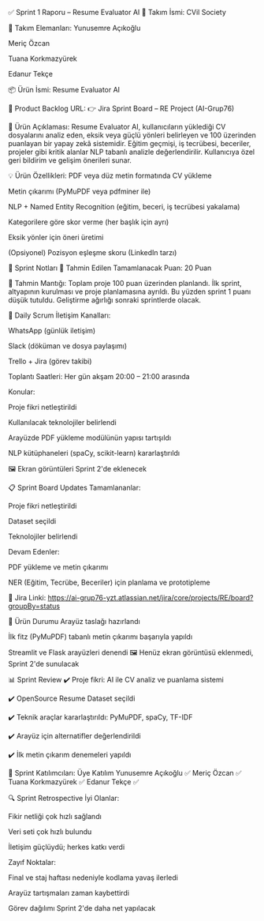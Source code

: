 ✅ Sprint 1 Raporu – Resume Evaluator AI
🔰 Takım İsmi:
CVil Society

👥 Takım Elemanları:
Yunusemre Açıkoğlu

Meriç Özcan

Tuana Korkmazyürek

Edanur Tekçe

📦 Ürün İsmi:
Resume Evaluator AI

🔗 Product Backlog URL:
👉 Jira Sprint Board – RE Project (AI-Grup76)

📄 Ürün Açıklaması:
Resume Evaluator AI, kullanıcıların yüklediği CV dosyalarını analiz eden, eksik veya güçlü yönleri belirleyen ve 100 üzerinden puanlayan bir yapay zekâ sistemidir. Eğitim geçmişi, iş tecrübesi, beceriler, projeler gibi kritik alanlar NLP tabanlı analizle değerlendirilir. Kullanıcıya özel geri bildirim ve gelişim önerileri sunar.

💡 Ürün Özellikleri:
PDF veya düz metin formatında CV yükleme

Metin çıkarımı (PyMuPDF veya pdfminer ile)

NLP + Named Entity Recognition (eğitim, beceri, iş tecrübesi yakalama)

Kategorilere göre skor verme (her başlık için ayrı)

Eksik yönler için öneri üretimi

(Opsiyonel) Pozisyon eşleşme skoru (LinkedIn tarzı)

📝 Sprint Notları
🎯 Tahmin Edilen Tamamlanacak Puan:
20 Puan

📐 Tahmin Mantığı:
Toplam proje 100 puan üzerinden planlandı.
İlk sprint, altyapının kurulması ve proje planlamasına ayrıldı. Bu yüzden sprint 1 puanı düşük tutuldu. Geliştirme ağırlığı sonraki sprintlerde olacak.

🤝 Daily Scrum
İletişim Kanalları:

WhatsApp (günlük iletişim)

Slack (döküman ve dosya paylaşımı)

Trello + Jira (görev takibi)

Toplantı Saatleri:
Her gün akşam 20:00 – 21:00 arasında

Konular:

Proje fikri netleştirildi

Kullanılacak teknolojiler belirlendi

Arayüzde PDF yükleme modülünün yapısı tartışıldı

NLP kütüphaneleri (spaCy, scikit-learn) kararlaştırıldı

🖼 Ekran görüntüleri Sprint 2'de eklenecek

📋 Sprint Board Updates
Tamamlananlar:

Proje fikri netleştirildi

Dataset seçildi

Teknolojiler belirlendi

Devam Edenler:

PDF yükleme ve metin çıkarımı

NER (Eğitim, Tecrübe, Beceriler) için planlama ve prototipleme

📌 Jira Linki:
https://ai-grup76-yzt.atlassian.net/jira/core/projects/RE/board?groupBy=status

📸 Ürün Durumu
Arayüz taslağı hazırlandı

İlk fitz (PyMuPDF) tabanlı metin çıkarımı başarıyla yapıldı

Streamlit ve Flask arayüzleri denendi
🖼 Henüz ekran görüntüsü eklenmedi, Sprint 2'de sunulacak

📊 Sprint Review
✔️ Proje fikri: AI ile CV analiz ve puanlama sistemi

✔️ OpenSource Resume Dataset seçildi

✔️ Teknik araçlar kararlaştırıldı: PyMuPDF, spaCy, TF-IDF

✔️ Arayüz için alternatifler değerlendirildi

✔️ İlk metin çıkarım denemeleri yapıldı

👤 Sprint Katılımcıları:
Üye	Katılım
Yunusemre Açıkoğlu	✅
Meriç Özcan	✅
Tuana Korkmazyürek	✅
Edanur Tekçe	✅

🔍 Sprint Retrospective
İyi Olanlar:

Fikir netliği çok hızlı sağlandı

Veri seti çok hızlı bulundu

İletişim güçlüydü; herkes katkı verdi

Zayıf Noktalar:

Final ve staj haftası nedeniyle kodlama yavaş ilerledi

Arayüz tartışmaları zaman kaybettirdi

Görev dağılımı Sprint 2'de daha net yapılacak
